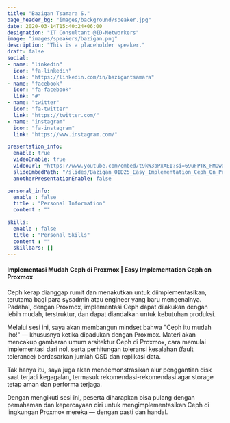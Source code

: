 ```yaml
---
title: "Bazigan Tsamara S."
page_header_bg: "images/background/speaker.jpg"
date: 2020-03-14T15:40:24+06:00
designation: "IT Consultant @ID-Networkers"
image: "images/speakers/bazigan.png"
description: "This is a placeholder speaker."
draft: false
social:
- name: "linkedin"
  icon: "fa-linkedin"
  link: "https://linkedin.com/in/bazigantsamara"
- name: "facebook"
  icon: "fa-facebook"
  link: "#"
- name: "twitter"
  icon: "fa-twitter"
  link: "https://twitter.com/"
- name: "instagram"
  icon: "fa-instagram"
  link: "https://www.instagram.com/"

presentation_info:
  enable: true
  videoEnable: true
  videoUrl: "https://www.youtube.com/embed/t9kW3bPxAEI?si=69uFPTK_PMOwazgn"
  slideEmbedPath: "/slides/Bazigan_OID25_Easy_Implementation_Ceph_On_Proxmox.pdf" 
  anotherPresentationEnable: false

personal_info:
  enable : false
  title : "Personal Information"
  content : ""

skills:
  enable : false
  title : "Personal Skills"
  content : ""
  skillbars: []
---
```


#### Implementasi Mudah Ceph di Proxmox | Easy Implementation Ceph on Proxmox

Ceph kerap dianggap rumit dan menakutkan untuk diimplementasikan, terutama bagi para sysadmin atau engineer yang baru mengenalnya. Padahal, dengan Proxmox, implementasi Ceph dapat dilakukan dengan lebih mudah, terstruktur, dan dapat diandalkan untuk kebutuhan produksi.

Melalui sesi ini, saya akan membangun mindset bahwa "Ceph itu mudah lho!" — khususnya ketika dipadukan dengan Proxmox. Materi akan mencakup gambaran umum arsitektur Ceph di Proxmox, cara memulai implementasi dari nol, serta perhitungan toleransi kesalahan (fault tolerance) berdasarkan jumlah OSD dan replikasi data.

Tak hanya itu, saya juga akan mendemonstrasikan alur penggantian disk saat terjadi kegagalan, termasuk rekomendasi-rekomendasi agar storage tetap aman dan performa terjaga.

Dengan mengikuti sesi ini, peserta diharapkan bisa pulang dengan pemahaman dan kepercayaan diri untuk mengimplementasikan Ceph di lingkungan Proxmox mereka — dengan pasti dan handal.
